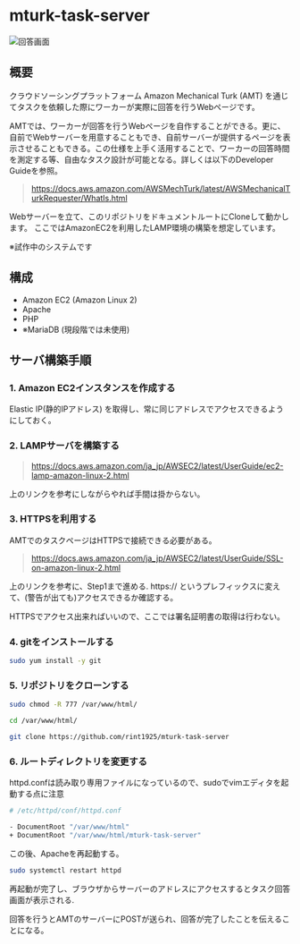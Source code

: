 # mturk-task-server

![回答画面](https://i.imgur.com/5xgY4T0.gif)


## 概要

クラウドソーシングプラットフォーム Amazon Mechanical Turk (AMT) を通じてタスクを依頼した際にワーカーが実際に回答を行うWebページです。

AMTでは、ワーカーが回答を行うWebページを自作することができる。更に、自前でWebサーバーを用意することもでき、自前サーバーが提供するページを表示させることもできる。この仕様を上手く活用することで、ワーカーの回答時間を測定する等、自由なタスク設計が可能となる。詳しくは以下のDeveloper Guideを参照。

> <https://docs.aws.amazon.com/AWSMechTurk/latest/AWSMechanicalTurkRequester/WhatIs.html>

Webサーバーを立て、このリポジトリをドキュメントルートにCloneして動かします。
ここではAmazonEC2を利用したLAMP環境の構築を想定しています。

※試作中のシステムです

## 構成

- Amazon EC2 (Amazon Linux 2)
- Apache
- PHP
- ※MariaDB (現段階では未使用)


## サーバ構築手順


### 1. Amazon EC2インスタンスを作成する

Elastic IP(静的IPアドレス) を取得し、常に同じアドレスでアクセスできるようにしておく。


### 2. LAMPサーバを構築する

> <https://docs.aws.amazon.com/ja_jp/AWSEC2/latest/UserGuide/ec2-lamp-amazon-linux-2.html>

上のリンクを参考にしながらやれば手間は掛からない。


### 3. HTTPSを利用する

AMTでのタスクページはHTTPSで接続できる必要がある。

> <https://docs.aws.amazon.com/ja_jp/AWSEC2/latest/UserGuide/SSL-on-amazon-linux-2.html>

上のリンクを参考に、Step1まで進める. https:// というプレフィックスに変えて、(警告が出ても)アクセスできるか確認する。

HTTPSでアクセス出来ればいいので、ここでは署名証明書の取得は行わない。

### 4. gitをインストールする

```sh
sudo yum install -y git
```

### 5. リポジトリをクローンする

```sh
sudo chmod -R 777 /var/www/html/

cd /var/www/html/

git clone https://github.com/rint1925/mturk-task-server
```

### 6. ルートディレクトリを変更する

httpd.confは読み取り専用ファイルになっているので、sudoでvimエディタを起動する点に注意

```sh
# /etc/httpd/conf/httpd.conf

- DocumentRoot "/var/www/html"
+ DocumentRoot "/var/www/html/mturk-task-server"
```

この後、Apacheを再起動する。

```sh
sudo systemctl restart httpd
```

再起動が完了し、ブラウザからサーバーのアドレスにアクセスするとタスク回答画面が表示される.

回答を行うとAMTのサーバーにPOSTが送られ、回答が完了したことを伝えることになる。